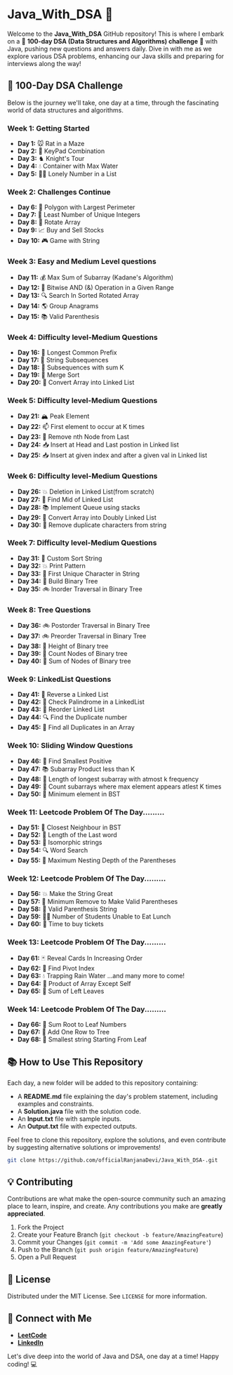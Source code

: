 
# Java_With_DSA 🚀

Welcome to the **Java_With_DSA** GitHub repository! This is where I embark on a 🌟 **100-day DSA (Data Structures and Algorithms) challenge** 🌟 with Java, pushing new questions and answers daily. Dive in with me as we explore various DSA problems, enhancing our Java skills and preparing for interviews along the way!

## 📆 100-Day DSA Challenge

Below is the journey we'll take, one day at a time, through the fascinating world of data structures and algorithms.

### Week 1: Getting Started

- **Day 1:** 🐭 Rat in a Maze
- **Day 2:** 📱 KeyPad Combination
- **Day 3:** ♞ Knight's Tour
- **Day 4:** 💧 Container with Max Water
- **Day 5:** 🚶‍♂️ Lonely Number in a List

### Week 2: Challenges Continue

- **Day 6:** 🔺 Polygon with Largest Perimeter
- **Day 7:** 🔢 Least Number of Unique Integers
- **Day 8:** 🔄 Rotate Array
- **Day 9:** 📈 Buy and Sell Stocks
- **Day 10:** 🎮 Game with String

### Week 3: Easy and Medium Level questions

- **Day 11:** 💰 Max Sum of Subarray (Kadane's Algorithm)
- **Day 12:** 🔗 Bitwise AND (&) Operation in a Given Range
- **Day 13:** 🔍 Search In Sorted Rotated Array
- **Day 14:** 🌎 Group Anagrams
- **Day 15:** 📚 Valid Parenthesis

### Week 4: Difficulty level-Medium Questions

- **Day 16:** 🔗 Longest Common Prefix
- **Day 17:** 📝 String Subsequences
- **Day 18:** 🔖 Subsequences with sum K
- **Day 19:** 🔀 Merge Sort
- **Day 20:** 🧵 Convert Array into Linked List

### Week 5: Difficulty level-Medium Questions

- **Day 21:** 🏔️ Peak Element
- **Day 22:** 📫 First element to occur at K times
- **Day 23:** 📌 Remove nth Node from Last
- **Day 24:** 📥 Insert at Head and Last postion in Linked list
- **Day 25:** 📥 Insert at given index and after a given val in Linked list

### Week 6: Difficulty level-Medium Questions

- **Day 26:** 💥 Deletion in Linked List(from scratch)
- **Day 27:** 🎯 Find Mid of Linked List
- **Day 28:** 📚 Implement Queue using stacks
- **Day 29:** 🔗 Convert Array into Doubly Linked List
- **Day 30:** 🔢 Remove duplicate characters from string

### Week 7: Difficulty level-Medium Questions

- **Day 31:** 🔢 Custom Sort String
- **Day 32:** 💥 Print Pattern
- **Day 33:** 📝 First Unique Character in String
- **Day 34:** 🌳 Build Binary Tree
- **Day 35:** 🚲 Inorder Traversal in Binary Tree

### Week 8: Tree Questions

- **Day 36:** 🚲 Postorder Traversal in Binary Tree
- **Day 37:** 🚲 Preorder Traversal in Binary Tree
- **Day 38:** 🌳 Height of Binary tree
- **Day 39:** 🔢 Count Nodes of Binary tree
- **Day 40:** 📌 Sum of Nodes of Binary tree 

### Week 9: LinkedList Questions
- **Day 41:** 📌 Reverse a Linked List
- **Day 42:** 🔗 Check Palindrome in a LinkedList  
- **Day 43:** 🔖 Reorder Linked List
- **Day 44:** 🔍 Find the Duplicate number
- **Day 45:** 🎯 Find all Duplicates in an Array

### Week 10: Sliding Window  Questions
- **Day 46:** 🔢 Find Smallest Positive
- **Day 47:** 📚 Subarray Product less than K
- **Day 48:** 📝 Length of longest subarray with atmost k frequency
- **Day 49:** 🔄 Count subarrays where max element appears atlest K times
- **Day 50:** 🔽 Minimum element in BST

### Week 11: Leetcode Problem Of The Day.........
- **Day 51:** 🌳 Closest Neighbour in BST
- **Day 52:** 📏 Length of the Last word
- **Day 53:** 📝 Isomorphic strings
- **Day 54:** 🔍 Word Search
- **Day 55:** 📌 Maximum Nesting Depth of the Parentheses

### Week 12: Leetcode Problem Of The Day.........
- **Day 56:** 💥 Make the String Great
- **Day 57:** 📝 Minimum Remove to Make Valid Parentheses
- **Day 58:** 🎒 Valid Parenthesis String
- **Day 59:** 👩‍🎓 Number of Students Unable to Eat Lunch
- **Day 60:** 🍿 Time to buy tickets

### Week 13: Leetcode Problem Of The Day.........
- **Day 61:** 🃏 Reveal Cards In Increasing Order
- **Day 62:** 📌 Find Pivot Index
- **Day 63:** 💧 Trapping Rain Water
...and many more to come!
- **Day 64:** 📝 Product of Array Except Self 
- **Day 65:** 🌳 Sum of Left Leaves

### Week 14: Leetcode Problem Of The Day.........
- **Day 66:** 🌳 Sum Root to Leaf Numbers
- **Day 67:** 🌳 Add One Row to Tree
- **Day 68:** 🌳 Smallest string Starting From Leaf

## 📚 How to Use This Repository

Each day, a new folder will be added to this repository containing:

- A **README.md** file explaining the day's problem statement, including examples and constraints.
- A **Solution.java** file with the solution code.
- An **Input.txt** file with sample inputs.
- An **Output.txt** file with expected outputs.

Feel free to clone this repository, explore the solutions, and even contribute by suggesting alternative solutions or improvements!

```bash
git clone https://github.com/officialRanjanaDevi/Java_With_DSA-.git
```

## 💡 Contributing

Contributions are what make the open-source community such an amazing place to learn, inspire, and create. Any contributions you make are **greatly appreciated**.

1. Fork the Project
2. Create your Feature Branch (`git checkout -b feature/AmazingFeature`)
3. Commit your Changes (`git commit -m 'Add some AmazingFeature'`)
4. Push to the Branch (`git push origin feature/AmazingFeature`)
5. Open a Pull Request

## 📝 License

Distributed under the MIT License. See `LICENSE` for more information.

## 🤝 Connect with Me

- **[LeetCode](https://leetcode.com/originalpandacoder/)**
- **[LinkedIn](www.linkedin.com/in/ranjana-devi-58976327b)**

Let's dive deep into the world of Java and DSA, one day at a time! Happy coding! 💻



